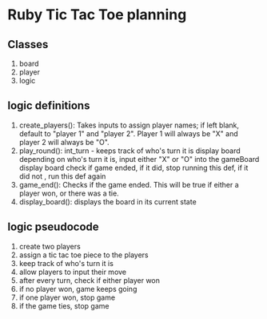 # Ruby Tic Tac Toe planning

## Classes
1. board
2. player
3. logic

## logic definitions
1. create_players(): 
Takes inputs to assign player names; if left blank, default to "player 1" and "player 2". Player 1 will always be "X" and player 2 will always be "O".
2. play_round(): 
int_turn - keeps track of who's turn it is
display board
depending on who's turn it is, input either "X" or "O" into the gameBoard
display board
check if game ended, if it did, stop running this def, if it did not , run this def again
3. game_end():
Checks if the game ended. This will be true if either a player won, or there was a tie.
4. display_board():
displays the board in its current state

## logic pseudocode
1. create two players
2. assign a tic tac toe piece to the players
3. keep track of who's turn it is
4. allow players to input their move
5. after every turn, check if either player won
6. if no player won, game keeps going
7. if one player won, stop game
8. if the game ties, stop game